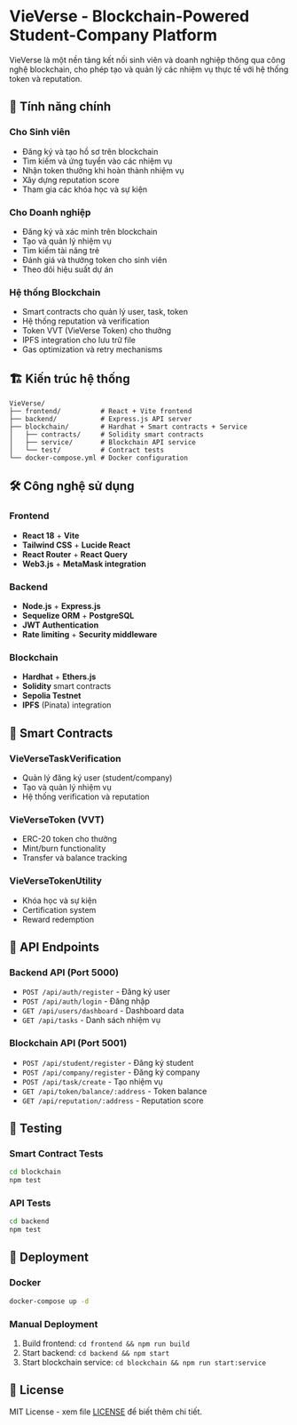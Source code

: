 # VieVerse - Blockchain-Powered Student-Company Platform

VieVerse là một nền tảng kết nối sinh viên và doanh nghiệp thông qua công nghệ blockchain, cho phép tạo và quản lý các nhiệm vụ thực tế với hệ thống token và reputation.

## 🚀 Tính năng chính

### Cho Sinh viên
- Đăng ký và tạo hồ sơ trên blockchain
- Tìm kiếm và ứng tuyển vào các nhiệm vụ
- Nhận token thưởng khi hoàn thành nhiệm vụ
- Xây dựng reputation score
- Tham gia các khóa học và sự kiện

### Cho Doanh nghiệp
- Đăng ký và xác minh trên blockchain
- Tạo và quản lý nhiệm vụ
- Tìm kiếm tài năng trẻ
- Đánh giá và thưởng token cho sinh viên
- Theo dõi hiệu suất dự án

### Hệ thống Blockchain
- Smart contracts cho quản lý user, task, token
- Hệ thống reputation và verification
- Token VVT (VieVerse Token) cho thưởng
- IPFS integration cho lưu trữ file
- Gas optimization và retry mechanisms

## 🏗️ Kiến trúc hệ thống

```
VieVerse/
├── frontend/          # React + Vite frontend
├── backend/           # Express.js API server
├── blockchain/        # Hardhat + Smart contracts + Service
│   ├── contracts/     # Solidity smart contracts
│   ├── service/       # Blockchain API service
│   └── test/          # Contract tests
└── docker-compose.yml # Docker configuration
```

## 🛠️ Công nghệ sử dụng

### Frontend
- **React 18** + **Vite**
- **Tailwind CSS** + **Lucide React**
- **React Router** + **React Query**
- **Web3.js** + **MetaMask integration**

### Backend
- **Node.js** + **Express.js**
- **Sequelize ORM** + **PostgreSQL**
- **JWT Authentication**
- **Rate limiting** + **Security middleware**


### Blockchain
- **Hardhat** + **Ethers.js**
- **Solidity** smart contracts
- **Sepolia Testnet**
- **IPFS** (Pinata) integration

## 🔧 Smart Contracts

### VieVerseTaskVerification
- Quản lý đăng ký user (student/company)
- Tạo và quản lý nhiệm vụ
- Hệ thống verification và reputation

### VieVerseToken (VVT)
- ERC-20 token cho thưởng
- Mint/burn functionality
- Transfer và balance tracking

### VieVerseTokenUtility
- Khóa học và sự kiện
- Certification system
- Reward redemption

## 📡 API Endpoints

### Backend API (Port 5000)
- `POST /api/auth/register` - Đăng ký user
- `POST /api/auth/login` - Đăng nhập
- `GET /api/users/dashboard` - Dashboard data
- `GET /api/tasks` - Danh sách nhiệm vụ

### Blockchain API (Port 5001)
- `POST /api/student/register` - Đăng ký student
- `POST /api/company/register` - Đăng ký company
- `POST /api/task/create` - Tạo nhiệm vụ
- `GET /api/token/balance/:address` - Token balance
- `GET /api/reputation/:address` - Reputation score

## 🧪 Testing

### Smart Contract Tests
```bash
cd blockchain
npm test
```

### API Tests
```bash
cd backend
npm test
```

## 🚀 Deployment

### Docker
```bash
docker-compose up -d
```

### Manual Deployment
1. Build frontend: `cd frontend && npm run build`
2. Start backend: `cd backend && npm start`
3. Start blockchain service: `cd blockchain && npm run start:service`

## 📄 License

MIT License - xem file [LICENSE](LICENSE) để biết thêm chi tiết.
